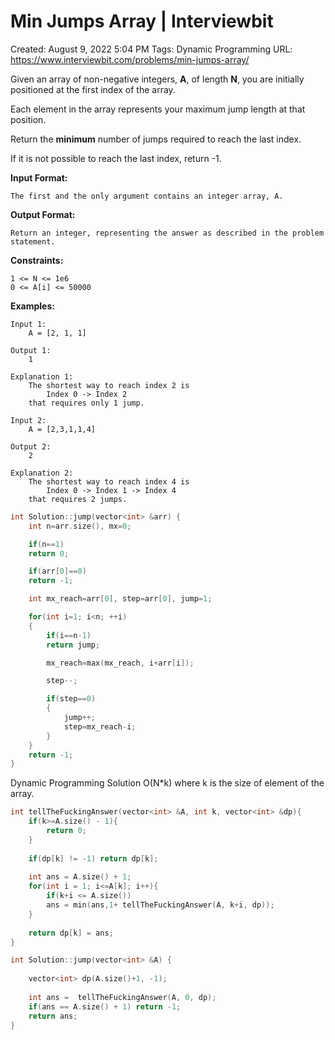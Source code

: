 # Min Jumps Array | Interviewbit

Created: August 9, 2022 5:04 PM
Tags: Dynamic Programming
URL: https://www.interviewbit.com/problems/min-jumps-array/

Given an array of non-negative integers, **A**, of length **N**, you are initially positioned at the first index of the array.

Each element in the array represents your maximum jump length at that position.

Return the **minimum** number of jumps required to reach the last index.

If it is not possible to reach the last index, return -1.

**Input Format:**

```
The first and the only argument contains an integer array, A.

```

**Output Format:**

```
Return an integer, representing the answer as described in the problem statement.

```

**Constraints:**

```
1 <= N <= 1e6
0 <= A[i] <= 50000

```

**Examples:**

```
Input 1:
    A = [2, 1, 1]

Output 1:
    1

Explanation 1:
    The shortest way to reach index 2 is
        Index 0 -> Index 2
    that requires only 1 jump.

Input 2:
    A = [2,3,1,1,4]

Output 2:
    2

Explanation 2:
    The shortest way to reach index 4 is
        Index 0 -> Index 1 -> Index 4
    that requires 2 jumps.

```

```cpp
int Solution::jump(vector<int> &arr) {
    int n=arr.size(), mx=0;

    if(n==1)
    return 0;

    if(arr[0]==0)
    return -1;

    int mx_reach=arr[0], step=arr[0], jump=1;

    for(int i=1; i<n; ++i)
    {
        if(i==n-1)
        return jump;

        mx_reach=max(mx_reach, i+arr[i]);

        step--;

        if(step==0)
        {
            jump++;
            step=mx_reach-i;
        }
    }
    return -1;
}
```

Dynamic Programming Solution O(N*k) where k is the size of element of the array.

```cpp
int tellTheFuckingAnswer(vector<int> &A, int k, vector<int> &dp){
    if(k>=A.size() - 1){
        return 0;
    }
       
    if(dp[k] != -1) return dp[k];   
    
    int ans = A.size() + 1;
    for(int i = 1; i<=A[k]; i++){
        if(k+i <= A.size())
        ans = min(ans,1+ tellTheFuckingAnswer(A, k+i, dp));
    }
    
    return dp[k] = ans;
}

int Solution::jump(vector<int> &A) {
        
    vector<int> dp(A.size()+1, -1);
    
    int ans =  tellTheFuckingAnswer(A, 0, dp);
    if(ans == A.size() + 1) return -1; 
    return ans;
}
```